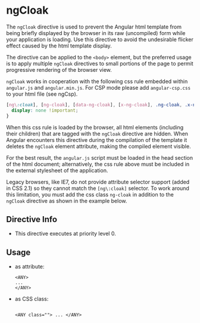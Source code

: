 



# ngCloak








The `ngCloak` directive is used to prevent the Angular html template from being briefly
displayed by the browser in its raw (uncompiled) form while your application is loading. Use this
directive to avoid the undesirable flicker effect caused by the html template display.

The directive can be applied to the `<body>` element, but the preferred usage is to apply
multiple `ngCloak` directives to small portions of the page to permit progressive rendering
of the browser view.

`ngCloak` works in cooperation with the following css rule embedded within `angular.js` and
`angular.min.js`.
For CSP mode please add `angular-csp.css` to your html file (see ngCsp).

```css
[ng\:cloak], [ng-cloak], [data-ng-cloak], [x-ng-cloak], .ng-cloak, .x-ng-cloak {
  display: none !important;
}
```

When this css rule is loaded by the browser, all html elements (including their children) that
are tagged with the `ngCloak` directive are hidden. When Angular encounters this directive
during the compilation of the template it deletes the `ngCloak` element attribute, making
the compiled element visible.

For the best result, the `angular.js` script must be loaded in the head section of the html
document; alternatively, the css rule above must be included in the external stylesheet of the
application.

Legacy browsers, like IE7, do not provide attribute selector support (added in CSS 2.1) so they
cannot match the `[ng\:cloak]` selector. To work around this limitation, you must add the css
class `ng-cloak` in addition to the `ngCloak` directive as shown in the example below.








## Directive Info


* This directive executes at priority level 0.


## Usage



* as attribute:
    ```
    <ANY>
    ...
    </ANY>
    ```
* as CSS class:
    ```
    
    <ANY class=""> ... </ANY>
    ```







